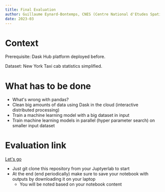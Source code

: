 ```yaml
---
title: Final Evaluation
author: Guillaume Eynard-Bontemps, CNES (Centre National d'Etudes Spatiales - French Space Agency)
date: 2023-03
---
```


# Context

Prerequisite: Dask Hub platform deployed before.

Dataset: New York Taxi cab statistics simplified.

# What has to be done

- What's wrong with pandas?
- Clean big amounts of data using Dask in the cloud (interactive distributed processing)
- Train a machine learning model with a big dataset in input
- Train machine learning models in parallel (hyper parameter search) on smaller input dataset

# Evaluation link

[Let's go](https://github.com/CNES/big-data-processing-course/blob/main/notebooks/EvaluationDaskMLTaxyCabEmpty.ipynb)

- Just git clone this repository from your Juptyerlab to start
- At the end (end periodically) make sure to save your notebook with outputs by downloading it on your laptop
  - You will be noted based on your notebook content
